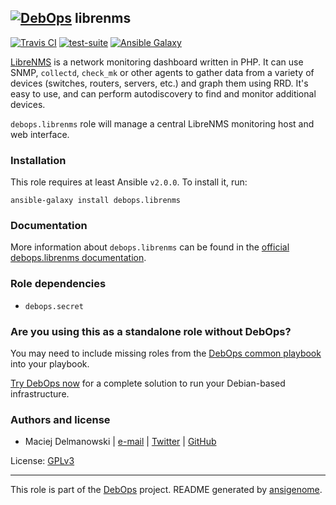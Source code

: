 ## [![DebOps](https://debops.org/images/debops-small.png)](https://debops.org) librenms

<!-- This file was generated by Ansigenome. Do not edit this file directly but
     instead have a look at the files in the ./meta/ directory. -->

[![Travis CI](https://img.shields.io/travis/debops/ansible-librenms.svg?style=flat)](https://travis-ci.org/debops/ansible-librenms)
[![test-suite](https://img.shields.io/badge/test--suite-ansible--librenms-blue.svg?style=flat)](https://github.com/debops/test-suite/tree/master/ansible-librenms/)
[![Ansible Galaxy](https://img.shields.io/badge/galaxy-debops.librenms-660198.svg?style=flat)](https://galaxy.ansible.com/debops/librenms)


[LibreNMS](http://www.librenms.org/) is a network monitoring dashboard written
in PHP. It can use SNMP, `collectd`, `check_mk` or other agents to gather
data from a variety of devices (switches, routers, servers, etc.) and graph
them using RRD. It's easy to use, and can perform autodiscovery to find and
monitor additional devices.

`debops.librenms` role will manage a central LibreNMS monitoring host and
web interface.

### Installation

This role requires at least Ansible `v2.0.0`. To install it, run:

```Shell
ansible-galaxy install debops.librenms
```

### Documentation

More information about `debops.librenms` can be found in the
[official debops.librenms documentation](https://docs.debops.org/en/latest/ansible/roles/ansible-librenms/docs/).


### Role dependencies

- `debops.secret`

### Are you using this as a standalone role without DebOps?

You may need to include missing roles from the [DebOps common
playbook](https://github.com/debops/debops-playbooks/blob/master/playbooks/common.yml)
into your playbook.

[Try DebOps now](https://debops.org/) for a complete solution to run your Debian-based infrastructure.





### Authors and license

- Maciej Delmanowski | [e-mail](mailto:drybjed@gmail.com) | [Twitter](https://twitter.com/drybjed) | [GitHub](https://github.com/drybjed)

License: [GPLv3](https://tldrlegal.com/license/gnu-general-public-license-v3-%28gpl-3%29)

***

This role is part of the [DebOps](https://debops.org/) project. README generated by [ansigenome](https://github.com/nickjj/ansigenome/).
